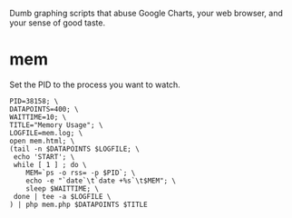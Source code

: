 Dumb graphing scripts that abuse Google Charts, your web browser, and your sense of good taste.

mem
===

Set the PID to the process you want to watch.

    PID=38158; \
    DATAPOINTS=400; \
    WAITTIME=10; \
    TITLE="Memory Usage"; \
    LOGFILE=mem.log; \
    open mem.html; \
    (tail -n $DATAPOINTS $LOGFILE; \
     echo 'START'; \
     while [ 1 ] ; do \
        MEM=`ps -o rss= -p $PID`; \
        echo -e "`date`\t`date +%s`\t$MEM"; \
        sleep $WAITTIME; \
     done | tee -a $LOGFILE \
    ) | php mem.php $DATAPOINTS $TITLE